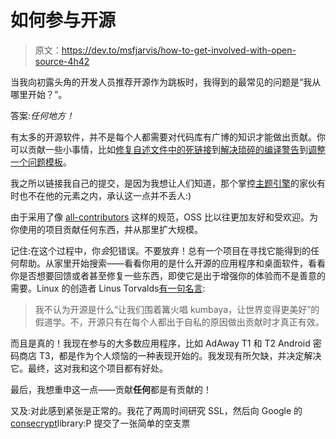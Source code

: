 # 如何参与开源

> 原文：<https://dev.to/msfjarvis/how-to-get-involved-with-open-source-4h42>

当我向初露头角的开发人员推荐开源作为跳板时，我得到的最常见的问题是“我从哪里开始？”。

答案:*任何地方！*

有太多的开源软件，并不是每个人都需要对代码库有广博的知识才能做出贡献。你可以贡献一些小事情，比如[修复自述文件中的死链接](https://github.com/portainer/portainer/commit/173c673d37ea2e4bb82d159b601e60109a435601)到[解决琐碎的编译警告](https://github.com/mozilla-mobile/fenix/commits/master?author=MSF-Jarvis)到[调整一个问题模板](https://github.com/opengapps/opengapps/commits/master/.github/ISSUE_TEMPLATE.md)。

我之所以链接我自己的提交，是因为我想让人们知道，那个掌控[主题引擎](https://github.com/substratum)的家伙有时也不在他的元素之内，承认这一点并不丢人:)

由于采用了像 [all-contributors](https://allcontributors.org) 这样的规范，OSS 比以往更加友好和受欢迎。为你使用的项目贡献任何东西，并从那里扩大规模。

记住:在这个过程中，你*会*犯错误。不要放弃！总有一个项目在寻找它能得到的任何帮助。从家里开始搜索——看看你用的是什么开源的应用程序和桌面软件，看看你是否想要回馈或者甚至修复一些东西，即使它是出于增强你的体验而不是善意的需要。Linux 的创造者 Linus Torvalds[有一句名言](https://www.bbc.com/news/technology-18419231):

> 我不认为开源是什么“让我们围着篝火唱 kumbaya，让世界变得更美好”的假道学。不，开源只有在每个人都出于自私的原因做出贡献时才真正有效。

而且是真的！我现在参与的大多数应用程序，比如 AdAway T1 和 T2 Android 密码商店 T3，都是作为个人烦恼的一种表现开始的。我发现有所欠缺，并决定解决它。最终，这对我和这个项目都有好处。

最后，我想重申这一点——贡献**任何**都是有贡献的！

又及:对此感到紧张是正常的。我花了两周时间研究 SSL，然后向 Google 的[consecrypt](https://github.com/google/conscrypt/pull/471)library:P 提交了一张简单的空支票